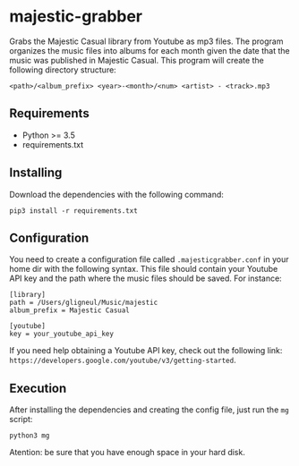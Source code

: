 # majestic-grabber

Grabs the Majestic Casual library from Youtube as mp3 files.
The program organizes the music files into albums for each month given the date that the music was published in Majestic Casual.
This program will create the following directory structure:

```
<path>/<album_prefix> <year>-<month>/<num> <artist> - <track>.mp3
```

## Requirements

- Python >= 3.5
- requirements.txt

## Installing

Download the dependencies with the following command:

```
pip3 install -r requirements.txt
```

## Configuration

You need to create a configuration file called `.majesticgrabber.conf` in your home dir with the following syntax.
This file should contain your Youtube API key and the path where the music files should be saved.
For instance:

```
[library]
path = /Users/gligneul/Music/majestic
album_prefix = Majestic Casual

[youtube]
key = your_youtube_api_key
```

If you need help obtaining a Youtube API key, check out the following link: `https://developers.google.com/youtube/v3/getting-started`.

## Execution

After installing the dependencies and creating the config file, just run the `mg` script:

```
python3 mg
```

Atention: be sure that you have enough space in your hard disk.
